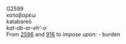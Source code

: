 <body>
  <p>G2599<br>  καταβαρέω  <br> katabareō  <br><i>kat-ab-ar-eh‘-o </i><br>From <a href="g2596.htm">2596</a> and <a href="g0916.htm">916</a>  to <i>impose</i> <i>upon:</i> - burden<br></p>
 </body>